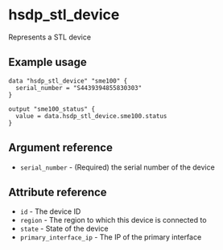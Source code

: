# hsdp_stl_device
Represents a STL device

## Example usage

```hcl
data "hsdp_stl_device" "sme100" {
  serial_number = "S4439394855830303"
}

output "sme100_status" {
  value = data.hsdp_stl_device.sme100.status
}
```


## Argument reference
* `serial_number` - (Required) the serial number of the device

## Attribute reference
* `id` - The device ID
* `region` - The region to which this device is connected to
* `state` - State of the device
* `primary_interface_ip` - The IP of the primary interface